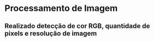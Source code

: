 # Processamento de Imagem

## Realizado detecção de cor RGB, quantidade de pixels e resolução de imagem
